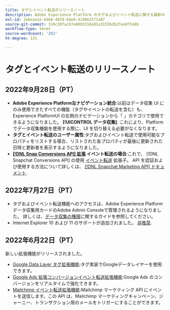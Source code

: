 ```yaml
---
title: タグとイベント転送のリリースノート
description: Adobe Experience Platform のタグおよびイベント転送に関する最新のリリースノート。
exl-id: 2ebeaa1e-64b8-48fd-b4e8-419663271a87
source-git-commit: 319c30facb7e8093318a01a3155bdb2fee0f548b
workflow-type: tm+mt
source-wordcount: '263'
ht-degree: 12%

---
```


# タグとイベント転送のリリースノート

## 2022年9月28日（PT）

* **Adobe Experience Platform左ナビゲーション統合**:以前はデータ収集 UI にのみ使用できたすべての機能（タグやイベントの転送を含む）も、Experience PlatformUI の左側のナビゲーションから「 」カテゴリで使用できるようになりました。 **[!UICONTROL データ収集]**. これにより、Platform でデータ収集機能を使用する際に、UI を切り替える必要がなくなります。
* **タグとイベント転送のユーザー属性**:タグおよびイベント転送で使用可能なプロパティをリストする場合、リストされた各プロパティが最後に更新された日時と更新者を表示するようになりました。
* **[[!DNL Snap Conversions API] 拡張](https://exchange.adobe.com/apps/ec/108550) イベント転送の場合**:これで、 [!DNL Snapchat Conversions API] の使用 [イベント転送](../../tags/ui/event-forwarding/overview.md) 拡張子。 API を認証および使用する方法について詳しくは、 [[!DNL Snapchat Marketing API] ドキュメント](https://marketingapi.snapchat.com/docs/conversion.html).

## 2022年7月27日（PT）

* タグおよびイベント転送機能へのアクセスは、Adobe Experience Platformデータ収集用カードのAdobe Admin Consoleで管理されるようになりました。 詳しくは、[データ収集の権限](../../collection/permissions.md)に関するガイドを参照してください。
* Internet Explorer 10 および 11 のサポートが追加されました。 [非推奨](../ie-deprecation.md).

## 2022年6月22日（PT）

新しい拡張機能がリリースされました。

* [Google Data Layer タグ拡張機能](../extensions/web/google-data-layer/overview.md):タグ実装でGoogleデータレイヤーを使用できます。
* [Google Ads 拡張コンバージョンイベント転送拡張機能](https://partners.adobe.com/exchangeprogram/experiencecloud/exchange.details.108630.html):Google Ads のコンバージョンをリアルタイムで強化できます。
* [Mailchimp イベント転送拡張機能](../extensions/web/mailchimp/overview.md):Mailchimp マーケティング API にイベントを送信します。この API は、Mailchimp マーケティングキャンペーン、ジャーニー、トランザクション用のメールをトリガーにすることができます。
